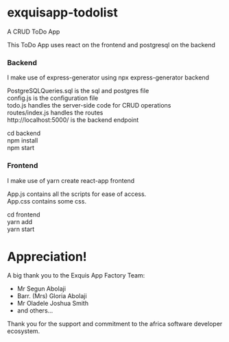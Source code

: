 # exquisapp-todolist
A CRUD ToDo App

This ToDo App uses react on the frontend and postgresql on the backend


### Backend

I make use of express-generator using npx express-generator backend

PostgreSQLQueries.sql is the sql and postgres file <br>
config.js is the configuration file<br>
todo.js handles the server-side code for CRUD operations <br>
routes/index.js handles the routes<br>
http://localhost:5000/ is the backend endpoint<br>

cd backend<br>
npm install<br>
npm start<br>

### Frontend

I make use of yarn create react-app frontend

App.js contains all the scripts for ease of access. <br>
App.css contains some css.

cd frontend<br>
yarn add<br>
yarn start<br>

# Appreciation!
A big thank you to the Exquis App Factory Team:
+ Mr Segun Abolaji
+ Barr. (Mrs) Gloria Abolaji
+ Mr Oladele Joshua Smith
+ and others...

Thank you for the support and commitment to the africa software developer ecosystem.
